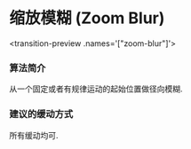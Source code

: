 # 缩放模糊 (Zoom Blur)

<transition-preview .names='["zoom-blur"]'></transition-preview>



### 算法简介

从一个固定或者有规律运动的起始位置做径向模糊.



### 建议的缓动方式

所有缓动均可.
